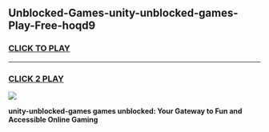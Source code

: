 
## Unblocked-Games-unity-unblocked-games-Play-Free-hoqd9
<h3>
<a href="https://premium76.site?title=unity-unblocked-games&ref=18A1">CLICK TO PLAY</a></h3>
<hr>

<h3>
<a href="https://premium76.site?title=unity-unblocked-games&ref=18A1">CLICK 2 PLAY</a>
  
</h3>

<a href="https://premium76.site?title=unity-unblocked-games&ref=18A1"><img src="https://clearcache.store/games.png"></a>


**unity-unblocked-games games unblocked: Your Gateway to Fun and Accessible Online Gaming**
